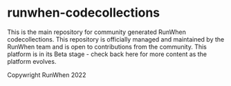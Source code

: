 # runwhen-codecollections
This is the main repository for community generated RunWhen codecollections. This repository is officially managed and maintained by the RunWhen team and is open to contributions from the community. This platform is in its Beta stage - check back here for more content as the platform evolves. 



Copywright RunWhen 2022